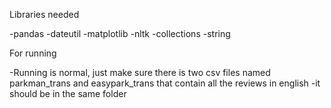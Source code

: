 Libraries needed 
 
-pandas
-dateutil 
-matplotlib
-nltk
-collections 
-string

For running

-Running is normal, just make sure there is two csv files named parkman_trans and easypark_trans that contain all the reviews in english
-it should be in the same folder


